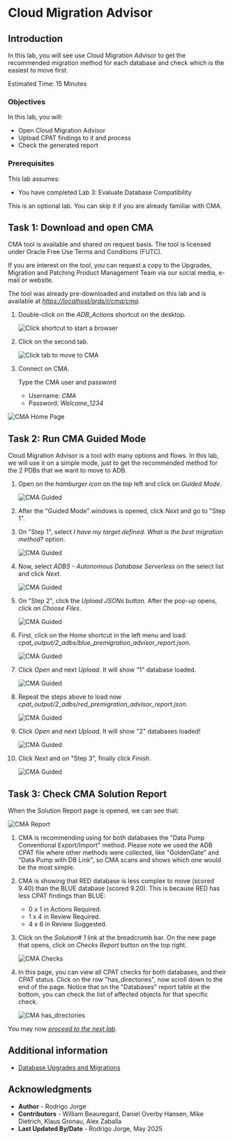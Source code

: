 # Cloud Migration Advisor

## Introduction

In this lab, you will see use Cloud Migration Advisor to get the recommended migration method for each database and check which is the easiest to move first.

Estimated Time: 15 Minutes

### Objectives

In this lab, you will:

* Open Cloud Migration Advisor
* Upload CPAT findings to it and process
* Check the generated report

### Prerequisites

This lab assumes:

* You have completed Lab 3: Evaluate Database Compatibility

This is an optional lab. You can skip it if you are already familiar with CMA.

## Task 1: Download and open CMA

CMA tool is available and shared on request basis. The tool is licensed under Oracle Free Use Terms and Conditions (FUTC).

If you are interest on the tool, you can request a copy to the Upgrades, Migration and Patching Product Management Team via our social media, e-mail or website.

The tool was already pre-downloaded and installed on this lab and is available at *[https://localhost/ords/r/cma/cma](https://localhost/ords/r/cma/cma)*.

1. Double-click on the *ADB_Actions* shortcut on the desktop.

    ![Click shortcut to start a browser](./images/cma-icon.png)

2. Click on the second tab.

    ![Click tab to move to CMA](./images/cma-tab.png)

3. Connect on CMA.

    Type the CMA user and password

    * Username: *CMA*
    * Password: *Welcome\_1234*

![CMA Home Page](./images/cma-home.png)

## Task 2: Run CMA Guided Mode

Cloud Migration Advisor is a tool with many options and flows.
In this lab, we will use it on a simple mode, just to get the recommended method for the 2 PDBs that we want to move to ADB.

1. Open on the *hamburger icon* on the top left and click on *Guided Mode*.

    ![CMA Guided](./images/cma-guided-1.png)

2. After the "Guided Mode" windows is opened, click *Next* and go to "Step 1".

3. On "Step 1", select *I have my target defined. What is the best migration method?* option.

    ![CMA Guided](./images/cma-guided-2.png)

4. Now, select *ADBS - Autonomous Database Serverless* on the select list and click *Next*.

    ![CMA Guided](./images/cma-guided-3.png)

5. On "Step 2", click the *Upload JSONs* button. After the pop-up opens, click on *Choose Files*.

    ![CMA Guided](./images/cma-guided-4.png)

6. First, click on the *Home* shortcut in the left menu and load: *cpat\_output/2\_adbs/blue_premigration\_advisor\_report.json*.

    ![CMA Guided](./images/cma-guided-5.png)

7. Click *Open* and next *Upload*. It will show "1" database loaded.

    ![CMA Guided](./images/cma-guided-6.png)

8. Repeat the steps above to load now *cpat\_output/2\_adbs/red\_premigration\_advisor\_report.json*.

    ![CMA Guided](./images/cma-guided-7.png)

9. Click *Open* and next *Upload*. It will show "2" databases loaded!

    ![CMA Guided](./images/cma-guided-8.png)

10. Click *Next* and on "Step 3", finally click *Finish*.

    ![CMA Guided](./images/cma-guided-9.png)

## Task 3: Check CMA Solution Report

When the Solution Report page is opened, we can see that:

![CMA Report](./images/cma-report.png)

1. CMA is recommending using for both databases the "Data Pump Conventional Export/Import" method. Please note we used the ADB CPAT file where other methods were collected, like "GoldenGate" and "Data Pump with DB Link", so CMA scans and shows which one would be the most simple.

2. CMA is showing that RED database is less complex to move (scored 9.40) than the BLUE database (scored 9.20). This is because RED has less CPAT findings than BLUE:

    * 0 x 1 in Actions Required.
    * 1 x 4 in Review Required.
    * 4 x 6 in Review Suggested.

3. Click on the *Solution# 1* link at the breadcrumb bar. On the new page that opens, click on *Checks Report* button on the top right.

    ![CMA Checks](./images/cma-checks.png)

4. In this page, you can view all CPAT checks for both databases, and their CPAT status. Click on the row "has_directories", now scroll down to the end of the page. Notice that on the "Databases" report table at the bottom, you can check the list of affected objects for that specific check.

    ![CMA has_directories](./images/cma-has_directories.png)

You may now [*proceed to the next lab*](#next).

## Additional information

* [Database Upgrades and Migrations](https://www.oracle.com/database/upgrades/)

## Acknowledgments

* **Author** - Rodrigo Jorge
* **Contributors** - William Beauregard, Daniel Overby Hansen, Mike Dietrich, Klaus Gronau, Alex Zaballa
* **Last Updated By/Date** - Rodrigo Jorge, May 2025
